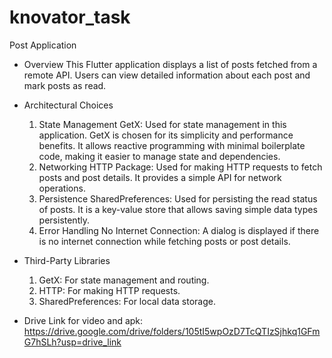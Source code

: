 # knovator_task
Post Application
* Overview
  This Flutter application displays a list of posts fetched from a remote API. Users can view detailed information about each post and mark posts as read. 

* Architectural Choices
  1. State Management
      GetX: Used for state management in this application. GetX is chosen for its simplicity and performance benefits. It allows reactive programming with minimal boilerplate code, making it easier to manage state        and dependencies.
  2. Networking
      HTTP Package: Used for making HTTP requests to fetch posts and post details. It provides a simple API for network operations.
  3. Persistence
      SharedPreferences: Used for persisting the read status of posts. It is a key-value store that allows saving simple data types persistently.
  4. Error Handling
     No Internet Connection: A dialog is displayed if there is no internet connection while fetching posts or post details.

* Third-Party Libraries
  1. GetX: For state management and routing.
  2. HTTP: For making HTTP requests.
  3. SharedPreferences: For local data storage.
    
* Drive Link for video and apk:
https://drive.google.com/drive/folders/105tI5wpOzD7TcQTIzSjhkq1GFmG7hSLh?usp=drive_link
